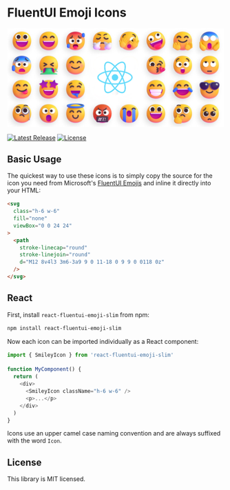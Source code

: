 # FluentUI Emoji Icons

<p align="center">
  <a href="#" target="_blank">
    <img src="./assets/readme_banner.jpg" alt="FluentUI Emoji">
  </a>
</p>

<p>
    <a href="https://github.com/jstnmthw/fluentui-emoji-icons"><img src="https://img.shields.io/npm/v/react-fluentui-emoji-slim" alt="Latest Release"></a>
    <a href="https://github.com/jstnmthw/fluentui-emoji-icons/blob/master/LICENSE"><img src="https://img.shields.io/npm/l/react-fluentui-emoji-slim" alt="License"></a>
</p>

## Basic Usage

The quickest way to use these icons is to simply copy the source for the icon you need from Microsoft's [FluentUI Emojis](https://github.com/microsoft/fluentui-emoji) and inline it directly into your HTML:

```html
<svg
  class="h-6 w-6"
  fill="none"
  viewBox="0 0 24 24"
>
  <path
    stroke-linecap="round"
    stroke-linejoin="round"
    d="M12 8v4l3 3m6-3a9 9 0 11-18 0 9 9 0 0118 0z"
  />
</svg>
```

## React

First, install `react-fluentui-emoji-slim` from npm:

```sh
npm install react-fluentui-emoji-slim
```

Now each icon can be imported individually as a React component:

```js
import { SmileyIcon } from 'react-fluentui-emoji-slim'

function MyComponent() {
  return (
    <div>
      <SmileyIcon className="h-6 w-6" />
      <p>...</p>
    </div>
  )
}
```

Icons use an upper camel case naming convention and are always suffixed with the word `Icon`.

## License

This library is MIT licensed.
